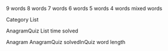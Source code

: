 9 words
8 words
7 words
6 words
5 words
4 words
mixed words

Category
  List<Quiz>

AnagramQuiz
  List<Anagram>
  time
  solved

Anagram
  AnagramQuiz solvedInQuiz
  word
  length

